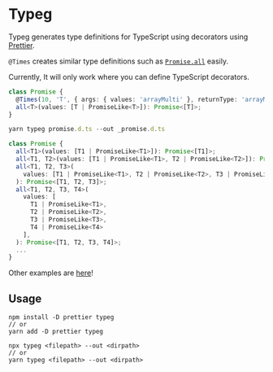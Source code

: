 # Typeg

Typeg generates type definitions for TypeScript using decorators using [Prettier](https://github.com/prettier/prettier).

`@Times` creates similar type definitions such as [`Promise.all`](https://github.com/Microsoft/TypeScript/blob/v3.2.2/lib/lib.es2015.promise.d.ts#L41) easily.

Currently, It will only work where you can define TypeScript decorators.

```ts
class Promise {
  @Times(10, 'T', { args: { values: 'arrayMulti' }, returnType: 'arrayMulti' })
  all<T>(values: [T | PromiseLike<T>]): Promise<[T]>;
}
```

```ts
yarn typeg promise.d.ts --out _promise.d.ts
```

```ts
class Promise {
  all<T1>(values: [T1 | PromiseLike<T1>]): Promise<[T1]>;
  all<T1, T2>(values: [T1 | PromiseLike<T1>, T2 | PromiseLike<T2>]): Promise<[T1, T2]>;
  all<T1, T2, T3>(
    values: [T1 | PromiseLike<T1>, T2 | PromiseLike<T2>, T3 | PromiseLike<T3>],
  ): Promise<[T1, T2, T3]>;
  all<T1, T2, T3, T4>(
    values: [
      T1 | PromiseLike<T1>,
      T2 | PromiseLike<T2>,
      T3 | PromiseLike<T3>,
      T4 | PromiseLike<T4>
    ],
  ): Promise<[T1, T2, T3, T4]>;
  ...
}
```

Other examples are [here](https://github.com/suguru03/typeg/tree/master/example)!

## Usage

```
npm install -D prettier typeg
// or
yarn add -D prettier typeg
```

```
npx typeg <filepath> --out <dirpath>
// or
yarn typeg <filepath> --out <dirpath>
```
